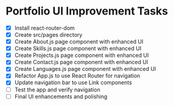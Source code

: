 # Portfolio UI Improvement Tasks

- [x] Install react-router-dom
- [x] Create src/pages directory
- [x] Create About.js page component with enhanced UI
- [x] Create Skills.js page component with enhanced UI
- [x] Create Projects.js page component with enhanced UI
- [x] Create Contact.js page component with enhanced UI
- [x] Create Languages.js page component with enhanced UI
- [x] Refactor App.js to use React Router for navigation
- [x] Update navigation bar to use Link components
- [ ] Test the app and verify navigation
- [ ] Final UI enhancements and polishing
